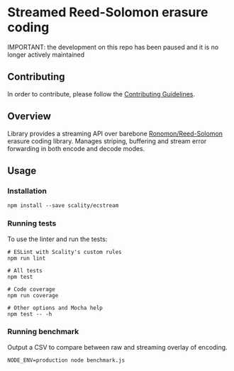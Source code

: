 # Streamed Reed-Solomon erasure coding

IMPORTANT: the development on this repo has been paused and it is no longer actively maintained


## Contributing

In order to contribute, please follow the
[Contributing Guidelines](
https://github.com/scality/Guidelines/blob/master/CONTRIBUTING.md).

## Overview

Library provides a streaming API over barebone [Ronomon/Reed-Solomon](https://github.com/ronomon/reed-solomon) erasure coding library. Manages striping, buffering and stream error forwarding in both encode and decode modes.

## Usage

### Installation

```shell
npm install --save scality/ecstream
```

### Running tests
To use the linter and run the tests:

```shell
# ESLint with Scality's custom rules
npm run lint

# All tests
npm test

# Code coverage
npm run coverage

# Other options and Mocha help
npm test -- -h

```

### Running benchmark
Output a CSV to compare between raw and streaming overlay of encoding.
```shell
NODE_ENV=production node benchmark.js
```
